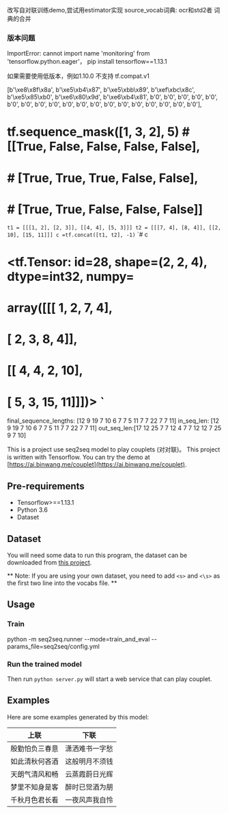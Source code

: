 改写自对联训练demo,尝试用estimator实现
source_vocab词典: ocr和std2者 词典的合并

### 版本问题
ImportError: cannot import name 'monitoring' from 'tensorflow.python.eager'，
pip install tensorflow==1.13.1

如果需要使用低版本，例如1.10.0 不支持 tf.compat.v1

  [b'\xe8\x8f\x8a', b'\xe5\xb4\x87', b'\xe5\xbb\x89',
        b'\xef\xbc\x8c', b'\xe5\x85\xb0', b'\xe6\x80\x9d',
        b'\xe6\xb4\x81', b'0', b'0', b'0', b'0', b'0', b'0', b'0', b'0',
        b'0', b'0', b'0', b'0', b'0', b'0', b'0', b'0', b'0', b'0', b'0'],
        
# tf.sequence_mask([1, 3, 2], 5)  # [[True, False, False, False, False],
#                                  #  [True, True, True, False, False],
#                                  #  [True, True, False, False, False]]
`t1 = [[[1, 2], [2, 3]], [[4, 4], [5, 3]]]
t2 = [[[7, 4], [8, 4]], [[2, 10], [15, 11]]]
c =tf.concat([t1, t2], -1)`
`# c
# <tf.Tensor: id=28, shape=(2, 2, 4), dtype=int32, numpy=
# array([[[ 1,  2,  7,  4],
#         [ 2,  3,  8,  4]],
#        [[ 4,  4,  2, 10],
#         [ 5,  3, 15, 11]]])>   `  


final_sequence_lengths: [12  9 19  7 10  6  7  7  5 11  7  7 22  7  7 11]
in_seq_len: [12  9 19  7 10  6  7  7  5 11  7  7 22  7  7 11]
out_seq_len:[17 12 25  7  7 12  4  7  7 12 12  7 25  9  7 10]   



This is a project use seq2seq model to play couplets (对对联)。 This project is written with Tensorflow. 
You can try the demo at [https://ai.binwang.me/couplet](https://ai.binwang.me/couplet).

Pre-requirements
--------------

* Tensorflow>==1.13.1
* Python 3.6
* Dataset


Dataset
-----------

You will need some data to run this program, 
the dataset can be downloaded from [this project](https://github.com/wb14123/couplet-dataset).

** Note: If you are using your own dataset, you need to add `<s>` and `<\s>` as the first two line into the vocabs file. **

Usage
------------

### Train

python -m seq2seq.runner --mode=train_and_eval --params_file=seq2seq/config.yml


### Run the trained model

Then run `python server.py` will start a web service that can play couplet.


Examples
-------------

Here are some examples generated by this model:

| 上联                        | 下联                |
|-----------------------------|--------------------|
| 殷勤怕负三春意                | 潇洒难书一字愁        |
| 如此清秋何吝酒                | 这般明月不须钱        |
| 天朗气清风和畅                | 云蒸霞蔚日光辉        |
| 梦里不知身是客                | 醉时已觉酒为朋        |
| 千秋月色君长看                | 一夜风声我自怜        |
